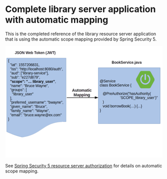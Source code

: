 # Complete library server application with automatic mapping

This is the completed reference of the library resource server application that is using
the automatic scope mapping provided by Spring Security 5.

![Spring IO Workshop 2019](../../docs/images/automatic_role_mapping.png)

See [Spring Security 5 resource server authorization](https://docs.spring.io/spring-security/site/docs/current/reference/htmlsingle/#oauth2resourceserver-authorization) 
for details on automatic scope mapping.

